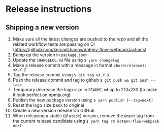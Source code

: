 # Release instructions

## Shipping a new version

1. Make sure all the latest changes are pushed to the repo and all the related
   workflow tests are passing on CI (https://github.com/kerimdzhanov/dotenv-flow-webpack/actions)
2. Bump up the version in `package.json`
3. Update the `CHANGELOG.md` file using `$ yarn changelog`
4. Make a release commit with a message in format `chore(release): vX.Y.Z`
5. Tag the release commit using `$ git tag vX.Y.X`
6. Push the release commit and tag to github `$ git push && git push --tags`
7. Temporary decrease the logo size in `README.md` up to 210x230 (to make it look perfect on npmjs.org)
8. Publish the new package version using `$ yarn publish [--tag=next]`
9. Reset the logo size back to original
10. Create a new version release On GitHub
11. When releasing a stable (`@latest`) version, remove the `@next` tag from
    the current release candidate using `$ yarn tag rm dotenv-flow-webpack next`
